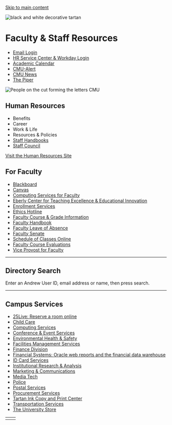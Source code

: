 [Skip to main content](https://www.cmu.edu/faculty-staff#main-content)

![black and white decorative tartan](https://www.cmu.edu/sites/default/files/styles/large_hero_1920x1080/public/2025-06/hero-bg-tartan_mw_01_1920x1080_40.jpg.webp?itok=n0KrUv8s)

# Faculty & Staff Resources

- [Email Login](https://email.cmu.edu/)
- [HR Service Center & Workday Login](https://www.cmu.edu/hr/service-center/index.html)
- [Academic Calendar](https://www.cmu.edu/hub/calendar/index.html)
- [CMU-Alert](https://www.cmu.edu/alert/)
- [CMU News](https://www.cmu.edu/news/)
- [The Piper](https://www.cmu.edu/piper/)

![People on the cut forming the letters CMU](https://www.cmu.edu/sites/default/files/styles/large_box_800_x_600/public/2025-05/your-first-month.jpg.webp?itok=Q1IvdfV9)

## Human Resources

- Benefits
- Career
- Work & Life
- Resources & Policies
- [Staff Handbooks](https://www.cmu.edu/hr/resources/policies/staff-handbook.html)
- [Staff Council](https://www.cmu.edu/staff-council/)

[Visit the Human Resources Site](https://www.cmu.edu/hr/)

## For Faculty

- [Blackboard](https://www.cmu.edu/blackboard/)
- [Canvas](https://www.cmu.edu/canvas/)
- [Computing Services for Faculty](https://www.cmu.edu/computing/start/faculty-staff.html)
- [Eberly Center for Teaching Excellence & Educational Innovation](https://www.cmu.edu/teaching/)
- [Enrollment Services](https://www.cmu.edu/es/index.html)
- [Ethics Hotline](https://www.cmu.edu/hr/resources/ethics-hotline.html)
- [Faculty Course & Grade Information](https://s3.as.cmu.edu/s3/index.html)
- [Faculty Handbook](https://www.cmu.edu/faculty-senate/faculty-handbook/)
- [Faculty Leave of Absence](https://www.cmu.edu/hr/benefits/time-away/faculty-leaves.html)
- [Faculty Senate](https://www.cmu.edu/faculty-senate/)
- [Schedule of Classes Online](https://enr-apps.as.cmu.edu/open/SOC/SOCServlet)
- [Faculty Course Evaluations](https://www.cmu.edu/hub/fce/)
- [Vice Provost for Faculty](https://www.cmu.edu/faculty-office/)

* * *

## Directory Search

Enter an Andrew User ID, email address or name, then press search.

* * *

## Campus Services

- [25Live: Reserve a room online](https://25live.collegenet.com/cmu/)
- [Child Care](https://www.cmu.edu/hr/benefits/tuition/childcare.html)
- [Computing Services](https://www.cmu.edu/computing/start/index.html)
- [Conference & Event Services](https://www.cmu.edu/conferences/)
- [Environmental Health & Safety](https://www.cmu.edu/ehs/)
- [Facilities Management Services](https://www.cmu.edu/fms/)
- [Finance Division](https://www.cmu.edu/finance/)
- [Financial Systems: Oracle web reports and the financial data warehouse](https://www.cmu.edu/finance/systems)
- [ID Card Services](https://www.cmu.edu/idplus/)
- [Institutional Research & Analysis](https://www.cmu.edu/ira/)
- [Marketing & Communications](https://www.cmu.edu/marcom/)
- [Media Tech](https://www.cmu.edu/computing/services/comm-collab/media-services/)
- [Police](https://www.cmu.edu/police/)
- [Postal Services](https://www.cmu.edu/postoffice/)
- [Procurement Services](https://www.cmu.edu/finance/procurementservices/)
- [Tartan Ink Copy and Print Center](https://www.cmu.edu/tartanink/)
- [Transportation Services](https://www.cmu.edu/transportation/)
- [The University Store](https://bookstore.web.cmu.edu/home)

|     |     |
| --- | --- |
|  |  |
